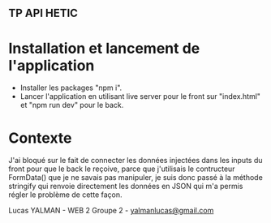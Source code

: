 ## TP API HETIC

# Installation et lancement de l'application

- Installer les packages "npm i".
- Lancer l'application en utilisant live server pour le front sur "index.html" et "npm run dev" pour le back.

# Contexte

J'ai bloqué sur le fait de connecter les données injectées dans les inputs du front pour que le back le reçoive, parce que j'utilisais le contructeur FormData() que je ne savais pas manipuler, je suis donc passé à la méthode stringify qui renvoie directement les données en JSON qui m'a permis régler le problème de cette façon.

Lucas YALMAN - WEB 2 Groupe 2 - yalmanlucas@gmail.com